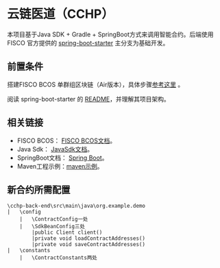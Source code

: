 # 云链医道（CCHP）

本项目基于Java SDK + Gradle + SpringBoot方式来调用智能合约。后端使用 FISCO 官方提供的 [spring-boot-starter](https://github.com/FISCO-BCOS/spring-boot-starter) 主分支为基础开发。



## 前置条件

搭建FISCO BCOS 单群组区块链（Air版本），具体步骤[参考这里](https://fisco-bcos-doc.readthedocs.io/zh_CN/latest/docs/tutorial/air/build_chain.html) 。

阅读 spring-boot-starter 的 [README](https://github.com/FISCO-BCOS/spring-boot-starter/blob/master/README.md)，并理解其项目架构。



## 相关链接

- FISCO BCOS： [FISCO BCOS文档](https://fisco-bcos-doc.readthedocs.io/zh_CN/latest/docs/introduction.html)。
- Java Sdk： [JavaSdk文档](https://fisco-bcos-doc.readthedocs.io/zh_CN/latest/docs/develop/sdk/java_sdk/index.html)。
- SpringBoot文档： [Spring Boot](https://spring.io/guides/gs/spring-boot/)。
- Maven工程示例：[maven示例](https://github.com/FISCO-BCOS/spring-boot-crud)。



## 新合约所需配置

```
\cchp-back-end\src\main\java\org.example.demo
|	\config
	|	\ContractConfig一处
	|	\SdkBeanConfig三处
		|public Client client()
		|private void loadContractAddresses()
		|private void saveContractAddresses()
|	\constants
	|	\ContractConstants两处
```

